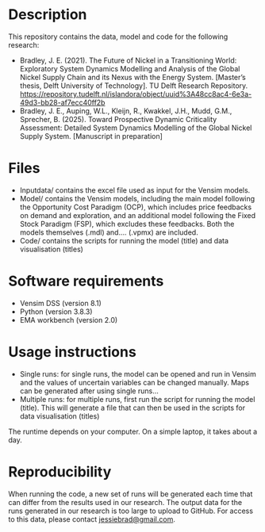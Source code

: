 # Description

This repository contains the data, model and code for the following research:

- Bradley, J. E. (2021). The Future of Nickel in a Transitioning World: Exploratory System Dynamics Modelling and Analysis of the Global Nickel Supply Chain and its Nexus with the Energy System. [Master’s thesis, Delft University of Technology]. TU Delft Research Repository. https://repository.tudelft.nl/islandora/object/uuid%3A48cc8ac4-6e3a-49d3-bb28-af7ecc40ff2b
- Bradley, J. E., Auping, W.L., Kleijn, R., Kwakkel, J.H., Mudd, G.M., Sprecher, B. (2025). Toward Prospective Dynamic Criticality Assessment: Detailed System Dynamics Modelling of the Global Nickel Supply System. [Manuscript in preparation]

# Files

- Inputdata/ contains the excel file used as input for the Vensim models.
- Model/ contains the Vensim models, including the main model following the Opportunity Cost Paradigm (OCP), which includes price feedbacks on demand and exploration, and an additional model following the Fixed Stock Paradigm (FSP), which excludes these feedbacks. Both the models themselves (.mdl) and.... (.vpmx) are included.
- Code/ contains the scripts for running the model (title) and data visualisation (titles)
  
# Software requirements

- Vensim DSS (version 8.1)
- Python (version 3.8.3)
- EMA workbench (version 2.0)

# Usage instructions

- Single runs: for single runs, the model can be opened and run in Vensim and the values of uncertain variables can be changed manually. Maps can be generated after using single runs...
- Multiple runs: for multiple runs, first run the script for running the model (title). This will generate a file that can then be used in the scripts for data visualisation (titles)  

The runtime depends on your computer. On a simple laptop, it takes about a day.

# Reproducibility

When running the code, a new set of runs will be generated each time that can differ from the results used in our research. The output data for the runs generated in our research is too large to upload to GitHub. For access to this data, please contact jessiebrad@gmail.com. 
